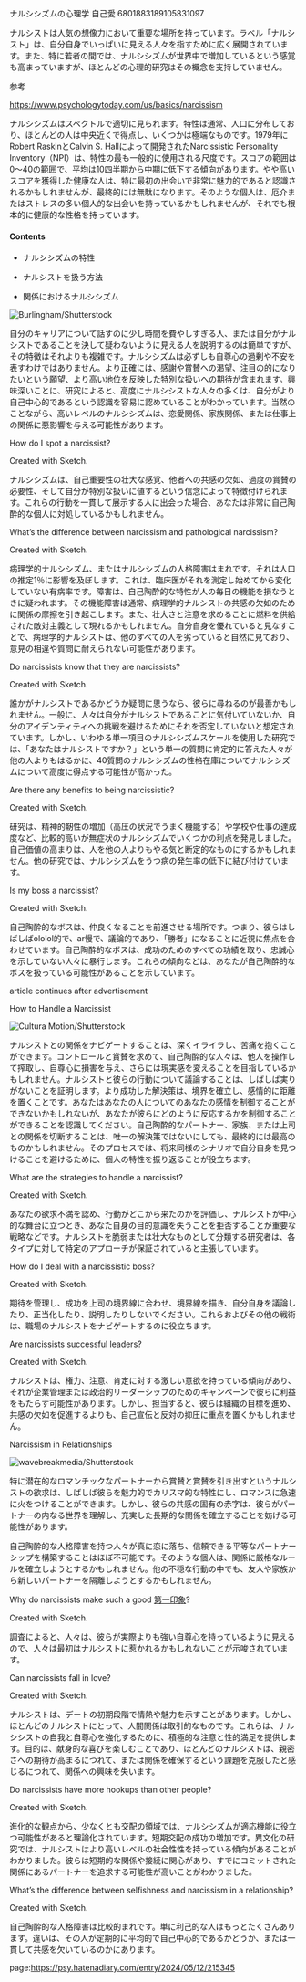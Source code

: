 ナルシシズムの心理学
自己愛
6801883189105831097






ナルシストは人気の想像力において重要な場所を持っています。ラベル「ナルシスト」は、自分自身でいっぱいに見える人々を指すために広く展開されています。また、特に若者の間では、ナルシシズムが世界中で増加しているという感覚も高まっていますが、ほとんどの心理的研究はその概念を支持していません。


参考

https://www.psychologytoday.com/us/basics/narcissism




ナルシシズムはスペクトルで適切に見られます。特性は通常、人口に分布しており、ほとんどの人は中央近くで得点し、いくつかは極端なものです。1979年にRobert RaskinとCalvin S. Hallによって開発されたNarcissistic Personality Inventory（NPI）は、特性の最も一般的に使用される尺度です。スコアの範囲は0〜40の範囲で、平均は10四半期から中期に低下する傾向があります。やや高いスコアを獲得した健康な人は、特に最初の出会いで非常に魅力的であると認識されるかもしれませんが、最終的には無駄になります。そのような個人は、厄介またはストレスの多い個人的な出会いを持っているかもしれませんが、それでも根本的に健康的な性格を持っています。






#### Contents



* ナルシシズムの特性

* ナルシストを扱う方法

* 関係におけるナルシシズム










![Burlingham/Shutterstock](https://cdn2.psychologytoday.com/assets/styles/manual_crop_1_1_180x180/public/2020-05/shutterstock_287454140.jpg?itok=YMpOGw7K "Burlingham/Shutterstock")









自分のキャリアについて話すのに少し時間を費やしすぎる人、または自分がナルシストであることを決して疑わないように見える人を説明するのは簡単ですが、その特徴はそれよりも複雑です。ナルシシズムは必ずしも自尊心の過剰や不安を表すわけではありません。より正確には、感謝や賞賛への渇望、注目の的になりたいという願望、より高い地位を反映した特別な扱いへの期待が含まれます。興味深いことに、研究によると、高度にナルシシストな人々の多くは、自分がより自己中心的であるという認識を容易に認めていることがわかっています。当然のことながら、高いレベルのナルシシズムは、恋愛関係、家族関係、または仕事上の関係に悪影響を与える可能性があります。















 

 How do I spot a narcissist? 

 

 











Created with Sketch.



































ナルシシズムは、自己重要性の壮大な感覚、他者への共感の欠如、過度の賞賛の必要性、そして自分が特別な扱いに値するという信念によって特徴付けられます。これらの行動を一貫して展示する人に出会った場合、あなたは非常に自己陶酔的な個人に対処しているかもしれません。





















 

 What’s the difference between narcissism and pathological narcissism?

 

 











Created with Sketch.



































病理学的ナルシシズム、またはナルシシズムの人格障害はまれです。それは人口の推定1％に影響を及ぼします。これは、臨床医がそれを測定し始めてから変化していない有病率です。障害は、自己陶酔的な特性が人の毎日の機能を損なうときに疑われます。その機能障害は通常、病理学的ナルシストの共感の欠如のために関係の摩擦を引き起こします。また、壮大さと注意を求めることに燃料を供給された敵対主義として現れるかもしれません。自分自身を優れていると見なすことで、病理学的ナルシストは、他のすべての人を劣っていると自然に見ており、意見の相違や質問に耐えられない可能性があります。





















 

 Do narcissists know that they are narcissists?

 

 











Created with Sketch.



































誰かがナルシストであるかどうか疑問に思うなら、彼らに尋ねるのが最善かもしれません。一般に、人々は自分がナルシストであることに気付いていないか、自分のアイデンティティへの挑戦を避けるためにそれを否定していないと想定されています。しかし、いわゆる単一項目のナルシシズムスケールを使用した研究では、「あなたはナルシストですか？」という単一の質問に肯定的に答えた人々が他の人よりもはるかに、40質問のナルシシズムの性格在庫についてナルシシズムについて高度に得点する可能性が高かった。





















 

 Are there any benefits to being narcissistic?

 

 











Created with Sketch.



































研究は、精神的靭性の増加（高圧の状況でうまく機能する）や学校や仕事の達成度など、比較的高いが無症状のナルシシズムでいくつかの利点を発見しました。自己価値の高まりは、人を他の人よりもやる気と断定的なものにするかもしれません。他の研究では、ナルシシズムをうつ病の発生率の低下に結び付けています。





















 

 Is my boss a narcissist?

 

 











Created with Sketch.



































自己陶酔的なボスは、仲良くなることを前進させる場所です。つまり、彼らはしばしばololol的で、ar慢で、議論的であり、「勝者」になることに近視に焦点を合わせています。自己陶酔的なボスは、成功のためのすべての功績を取り、忠誠心を示していない人々に暴行します。これらの傾向などは、あなたが自己陶酔的なボスを扱っている可能性があることを示しています。

























article continues after advertisement













 





 How to Handle a Narcissist

 





![Cultura Motion/Shutterstock](https://cdn2.psychologytoday.com/assets/styles/manual_crop_1_1_180x180/public/2020-05/shutterstock_1019752243.jpg?itok=jjTg9CCk "Cultura Motion/Shutterstock")







ナルシストとの関係をナビゲートすることは、深くイライラし、苦痛を抱くことができます。コントロールと賞賛を求めて、自己陶酔的な人々は、他人を操作して搾取し、自尊心に損害を与え、さらには現実感を変えることを目指しているかもしれません。ナルシストと彼らの行動について議論することは、しばしば実りがないことを証明します。より成功した解決策は、境界を確立し、感情的に距離を置くことです。あなたはあなたの人についてのあなたの感情を制御することができないかもしれないが、あなたが彼らにどのように反応するかを制御することができることを認識してください。自己陶酔的なパートナー、家族、または上司との関係を切断することは、唯一の解決策ではないにしても、最終的には最高のものかもしれません。そのプロセスでは、将来同様のシナリオで自分自身を見つけることを避けるために、個人の特性を振り返ることが役立ちます。

















 

 What are the strategies to handle a narcissist?

 

 











Created with Sketch.



































あなたの欲求不満を認め、行動がどこから来たのかを評価し、ナルシストが中心的な舞台に立つとき、あなた自身の目的意識を失うことを拒否することが重要な戦略などです。ナルシストを脆弱または壮大なものとして分類する研究者は、各タイプに対して特定のアプローチが保証されていると主張しています。





















 

 How do I deal with a narcissistic boss?

 

 











Created with Sketch.



































期待を管理し、成功を上司の境界線に合わせ、境界線を描き、自分自身を議論したり、正当化したり、説明したりしないでください。これらおよびその他の戦術は、職場のナルシストをナビゲートするのに役立ちます。





















 

 Are narcissists successful leaders?

 

 











Created with Sketch.



































ナルシストは、権力、注意、肯定に対する激しい意欲を持っている傾向があり、それが企業管理または政治的リーダーシップのためのキャンペーンで彼らに利益をもたらす可能性があります。しかし、担当すると、彼らは組織の目標を進め、共感の欠如を促進するよりも、自己宣伝と反対の抑圧に重点を置くかもしれません。



















 





 Narcissism in Relationships

 





![wavebreakmedia/Shutterstock](https://cdn2.psychologytoday.com/assets/styles/manual_crop_1_1_180x180/public/2020-05/shutterstock_692554465.jpg?itok=wlu5TPuA "wavebreakmedia/Shutterstock")







特に潜在的なロマンチックなパートナーから賞賛と賞賛を引き出すというナルシストの欲求は、しばしば彼らを魅力的でカリスマ的な特性にし、ロマンスに急速に火をつけることができます。しかし、彼らの共感の固有の赤字は、彼らがパートナーの内なる世界を理解し、充実した長期的な関係を確立することを妨げる可能性があります。





自己陶酔的な人格障害を持つ人々が真に恋に落ち、信頼できる平等なパートナーシップを構築することはほぼ不可能です。そのような個人は、関係に厳格なルールを確立しようとするかもしれません。他の不穏な行動の中でも、友人や家族から新しいパートナーを隔離しようとするかもしれません。

















 

 Why do narcissists make such a good [第一印象](https://www.psychologytoday.com/us/basics/first-impressions "Psychology Today looks at first impression")?

 

 











Created with Sketch.



































調査によると、人々は、彼らが実際よりも強い自尊心を持っているように見えるので、人々は最初はナルシストに惹かれるかもしれないことが示唆されています。





















 

 Can narcissists fall in love?

 

 











Created with Sketch.




































ナルシストは、デートの初期段階で情熱や魅力を示すことがあります。しかし、ほとんどのナルシストにとって、人間関係は取引的なものです。これらは、ナルシシストの自我と自尊心を強化するために、積極的な注意と性的満足を提供します。目的は、献身的な喜びを楽しむことであり、ほとんどのナルシストは、親密さへの期待が高まるにつれて、または関係を確保するという課題を克服したと感じるにつれて、関係への興味を失います。


















 

 Do narcissists have more hookups than other people?

 

 











Created with Sketch.



































進化的な観点から、少なくとも交配の領域では、ナルシシズムが適応機能に役立つ可能性があると理論化されています。短期交配の成功の増加です。異文化の研究では、ナルシストはより高いレベルの社会性性を持っている傾向があることがわかりました。彼らは短期的な関係や接続に関心があり、すでにコミットされた関係にあるパートナーを追求する可能性が高いことがわかりました。





















 

 What’s the difference between selfishness and narcissism in a relationship?

 

 











Created with Sketch.



































自己陶酔的な人格障害は比較的まれです。単に利己的な人はもっとたくさんあります。違いは、その人が定期的に平均的で自己中心的であるかどうか、または一貫して共感を欠いているのかにあります。



















page:https://psy.hatenadiary.com/entry/2024/05/12/215345
